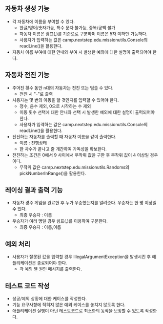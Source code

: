 ## 자동차 생성 기능
- 각 자동차에 이름을 부여할 수 있다. 
  - 한글/영어/숫자가능, 특수 문자 불가능, 중복/공백 불가
  - 자동차 이름은 쉼표(,)를 기준으로 구분하며 이름은 5자 이하만 가능하다.
  - 사용자가 입력하는 값은 camp.nextstep.edu.missionutils.Console의 readLine()을 활용한다.
- 자동차 이름 부여에 대한 안내와 부여 시 발생한 예외에 대한 설명이 출력되어야 한다.

## 자동차 전진 기능
- 주어진 횟수 동안 n대의 자동차는 전진 또는 멈출 수 있다. 
  - 전진 시 "-"로 출력
- 사용자는 몇 번의 이동을 할 것인지를 입력할 수 있어야 한다.
  - 정수, 음수 제외, 0으로 시작하는 수 제외
  - 이동 횟수 선택에 대한 안내와 선택 시 발생한 예외에 대한 설명이 출력되어야 한다.
  - 사용자가 입력하는 값은 camp.nextstep.edu.missionutils.Console의 readLine()을 활용한다.
- 전진하는 자동차를 출력할 때 자동차 이름을 같이 출력한다. 
  - 이름 : 진행상태
  - 한 차수가 끝나고 줄 개간하여 가독성을 확보한다.
- 전진하는 조건은 0에서 9 사이에서 무작위 값을 구한 후 무작위 값이 4 이상일 경우이다.
  - 무작위 값은 camp.nextstep.edu.missionutils.Randoms의 pickNumberInRange()을 활용한다.

## 레이싱 결과 출력 기능
- 자동차 경주 게임을 완료한 후 누가 우승했는지를 알려준다. 우승자는 한 명 이상일 수 있다. 
  - 최종 우승자 : 이름 
- 우승자가 여러 명일 경우 쉼표(,)를 이용하여 구분한다.
  - 최종 우승자 : 이름,이름

## 예외 처리
- 사용자가 잘못된 값을 입력할 경우 IllegalArgumentException을 발생시킨 후 애플리케이션은 종료되어야 한다.
  - 각 예외 별 원인 메시지를 출력한다.

## 테스트 코드 작성
- 성공/예외 상황에 대한 케이스를 작성한다.
- 기능 요구사항에 적히지 않은 예외 케이스를 놓치지 않도록 한다.
- 애플리케이션 실행이 아닌 테스트코드로 최소한의 동작을 보장할 수 있도록 작성한다.
